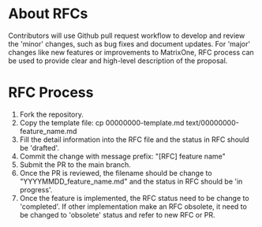 # About RFCs
Contributors will use Github pull request workflow to develop and review the 'minor' changes, such as bug fixes and document updates. For 'major' changes like new features or improvements to MatrixOne, RFC process can be used to provide clear and high-level description of the proposal.

# RFC Process

1. Fork the repository.
2. Copy the template file: cp 00000000-template.md text/00000000-feature_name.md
3. Fill the detail information into the RFC file and the status in RFC should be 'drafted'.
4. Commit the change with message prefix: "[RFC] feature name"
5. Submit the PR to the main branch.
6. Once the PR is reviewed, the filename should be change to "YYYYMMDD_feature_name.md" and the status in RFC should be 'in progress'.
7. Once the feature is implemented, the RFC status need to be change to 'completed'. If other implementation make an RFC obsolete, it need to be changed to 'obsolete' status and refer to new RFC or PR.